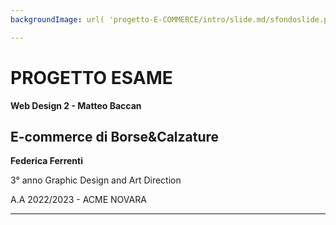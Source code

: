 ```yaml
---
backgroundImage: url( 'progetto-E-COMMERCE/intro/slide.md/sfondoslide.png')

---
```


# PROGETTO ESAME
**Web Design 2 - Matteo Baccan**
## E-commerce di Borse&Calzature

**Federica Ferrenti**

3° anno Graphic Design and Art Direction

A.A 2022/2023 - ACME NOVARA


---


